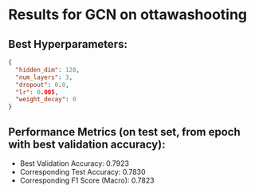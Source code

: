 # Results for GCN on ottawashooting

## Best Hyperparameters:
```json
{
  "hidden_dim": 128,
  "num_layers": 3,
  "dropout": 0.0,
  "lr": 0.005,
  "weight_decay": 0
}
```

## Performance Metrics (on test set, from epoch with best validation accuracy):
- Best Validation Accuracy: 0.7923
- Corresponding Test Accuracy: 0.7830
- Corresponding F1 Score (Macro): 0.7823

